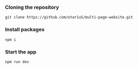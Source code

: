 ### Cloning the repository

```shell
git clone https://github.com/otar1uS/multi-page-website.git
```

### Install packages

```shell
npm i
```

### Start the app

```shell
npm run dev
```
